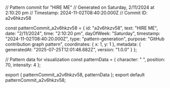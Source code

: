 // Pattern commit for "HIRE ME"
// Generated on Saturday, 2/11/2024 at 2:10:20 pm
// Timestamp: 2024-11-02T08:40:20.000Z
// Commit ID: a2v6hkzv58

const patternCommit_a2v6hkzv58 = {
  id: "a2v6hkzv58",
  text: "HIRE ME",
  date: "2/11/2024",
  time: "2:10:20 pm",
  dayOfWeek: "Saturday",
  timestamp: "2024-11-02T08:40:20.000Z",
  type: "pattern-generation",
  purpose: "GitHub contribution graph pattern",
  coordinates: {
    x: 1,
    y: 1
  },
  metadata: {
    generatedAt: "2025-07-25T12:01:46.682Z",
    version: "1.0.0"
  }
};

// Pattern data for visualization
const patternData = {
  character: " ",
  position: 70,
  intensity: 4
};

export { patternCommit_a2v6hkzv58, patternData };
export default patternCommit_a2v6hkzv58;
